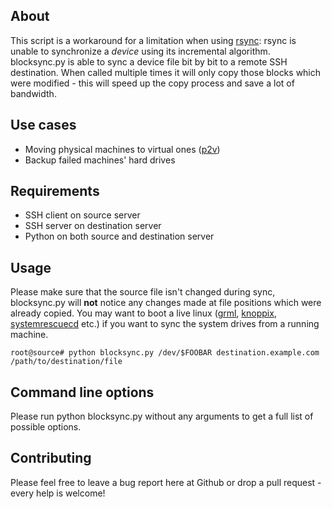 ## About
This script is a workaround for a limitation when using [rsync](https://rsync.samba.org): rsync is unable to synchronize a *device* using its incremental algorithm. blocksync.py is able to sync a device file bit by bit to a remote SSH destination. When called multiple times it will only copy those blocks which were modified - this will speed up the copy process and save a lot of bandwidth.

## Use cases
* Moving physical machines to virtual ones ([p2v](https://en.wikipedia.org/wiki/Physical-to-Virtual))
* Backup failed machines' hard drives

## Requirements
* SSH client on source server
* SSH server on destination server
* Python on both source and destination server

## Usage
Please make sure that the source file isn't changed during sync, blocksync.py will **not** notice any changes made at file positions which were already copied. You may want to boot a live linux ([grml](https://grml.org/), [knoppix](http://www.knoppix.org), [systemrescuecd](http://www.system-rescue-cd.org) etc.) if you want to sync the system drives from a running machine.

`root@source# python blocksync.py /dev/$FOOBAR destination.example.com /path/to/destination/file`

## Command line options
Please run python blocksync.py without any arguments to get a full list of possible options.

## Contributing
Please feel free to leave a bug report here at Github or drop a pull request - every help is welcome!
